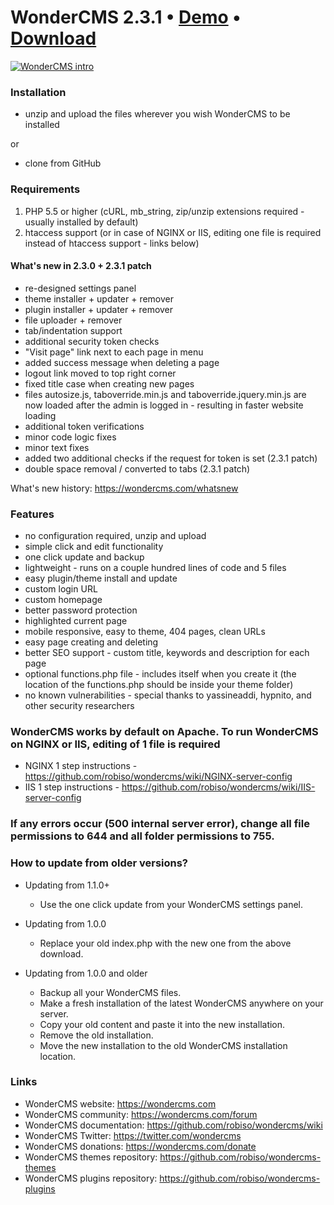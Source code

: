# WonderCMS 2.3.1  • [Demo](https://www.wondercms.com/demo) • [Download](https://github.com/robiso/wondercms/releases/download/2.3.1/WonderCMS-2.3.1.zip)

<a href="https://www.wondercms.com" title="WonderCMS website"><img src="https://www.wondercms.com/WonderCMS-intro.png?v=2" alt="WonderCMS intro" /></a>

### Installation
- unzip and upload the files wherever you wish WonderCMS to be installed

or

- clone from GitHub

### Requirements
1. PHP 5.5 or higher (cURL, mb_string, zip/unzip extensions required - usually installed by default)
2. htaccess support (or in case of NGINX or  IIS, editing one file is required instead of htaccess support - links below)

#### What's new in 2.3.0 + 2.3.1 patch
- re-designed settings panel
- theme installer + updater + remover
- plugin installer + updater + remover
- file uploader + remover
- tab/indentation support
- additional security token checks
- "Visit page" link next to each page in menu
- added success message when deleting a page
- logout link moved to top right corner
- fixed title case when creating new pages
- files autosize.js, taboverride.min.js and taboverride.jquery.min.js are now loaded after the admin is logged in - resulting in faster website loading
- additional token verifications
- minor code logic fixes
- minor text fixes
- added two additional checks if the request for token is set (2.3.1 patch)
- double space removal / converted to tabs (2.3.1 patch)

What's new history: https://wondercms.com/whatsnew

### Features
 - no configuration required, unzip and upload
 - simple click and edit functionality
 - one click update and backup
 - lightweight - runs on a couple hundred lines of code and 5 files
 - easy plugin/theme install and update
 - custom login URL
 - custom homepage
 - better password protection
 - highlighted current page
 - mobile responsive, easy to theme, 404 pages, clean URLs
 - easy page creating and deleting
 - better SEO support - custom title, keywords and description for each page
 - optional functions.php file - includes itself when you create it (the location of the functions.php should be inside your theme folder)
 - no known vulnerabilities - special thanks to yassineaddi, hypnito, and other security researchers

### WonderCMS works by default on Apache. To run WonderCMS on NGINX or IIS, editing of 1 file is required
- NGINX 1 step instructions - https://github.com/robiso/wondercms/wiki/NGINX-server-config
- IIS 1 step instructions - https://github.com/robiso/wondercms/wiki/IIS-server-config

### If any errors occur (500 internal server error), change all file permissions to 644 and all folder permissions to 755.

### How to update from older versions?
- Updating from 1.1.0+
  - Use the one click update from your WonderCMS settings panel.

- Updating from 1.0.0
  - Replace your old index.php with the new one from the above download.

- Updating from 1.0.0 and older
  - Backup all your WonderCMS files.
  - Make a fresh installation of the latest WonderCMS anywhere on your server.
  - Copy your old content and paste it into the new installation.
  - Remove the old installation.
  - Move the new installation to the old WonderCMS installation location.

### Links
- WonderCMS website: https://wondercms.com
- WonderCMS community: https://wondercms.com/forum
- WonderCMS documentation: https://github.com/robiso/wondercms/wiki
- WonderCMS Twitter: https://twitter.com/wondercms
- WonderCMS donations: https://wondercms.com/donate
- WonderCMS themes repository: https://github.com/robiso/wondercms-themes
- WonderCMS plugins repository: https://github.com/robiso/wondercms-plugins
